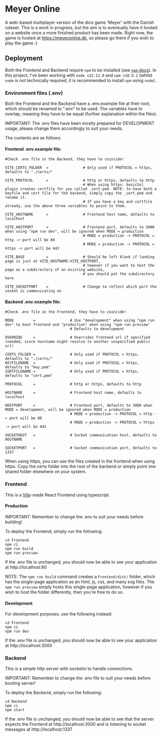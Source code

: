 # Meyer Online

A web-based multiplayer version of the dice game 'Meyer' with the Danish ruleset. This is a work in progress, but the aim is to eventually have it hosted on a website once a more finished product has been made. Right now, the game is hosted at https://meyeronline.dk, so please go there if you wish to play the game :)

## Deployment

Both the Frontend and Backend require `npm` to be installed (see [`npm` docs](https://docs.npmjs.com/downloading-and-installing-node-js-and-npm)). In this project, I've been working with `node v22.13.0` and `npm v10.9.2` (whilst `node` is not technically required, it is recommended to install `npm` using `node`).

### Environment files (.env)

Both the Frontend and the Backend have a .env.example file at their root, which should be renamed to ".env" to be used. The variables have to overlap, meaning they have to be equal (further explanation within the files).

IMPORTANT: The .env files have been mostly prepared for DEVELOPMENT usage, please change them accordingly to suit your needs.

The contents are as follows:

#### Frontend .env.example file:

```
#Check .env file in the Backend, they have to coincide!

VITE_CERTS_FOLDER  =                # Only used if PROTOCOL = https, defaults to "./certs/"

VITE_PROTOCOL      =                # http or https, defaults to http
                                    # When using https: basicSsl plugin creates certfile for you called _cert.pem. NOTE: to have both a keyfile and cert file for the backend, simply copy the _cert.pem and rename it.
                                    # If you have a key and certfile already, use the above three variables to point to them.

VITE_HOSTNAME      =                # Frontend host name, defaults to localhost

VITE_HOSTPORT      =                # Frontend port, defaults to 3000 when using "npm run dev", will be ignored when MODE = production
                                    # MODE = production -> PROTOCOL = http -> port will be 80
                                    # MODE = production -> PROTOCOL = https -> port will be 443

VITE_BASE          =                # Should be left blank if landing page is just at VITE_HOSTNAME:VITE_HOSTPORT,
                                    # however if you want to host the page as a subdirectory of an existing website,
                                    # you should put the subdirectory here

VITE_SOCKETPORT    =                # Change to reflect which port the socket is communicating on
```

#### Backend .env.example file:

```
#Check .env file in the Frontend, they have to coincide!

MODE         =                # Use "development" when using "npm run dev" to boot frontend and "production" when using "npm run preview"
                              # Defaults to development

OVERRIDE     =                # Overrides frontend url if specified (needed, since hostname might resolve to another unspecified public url)

CERTS_FOLDER =                # Only used if PROTOCOL = https, defaults to "./certs/"
KEYFILENAME  =                # Only used if PROTOCOL = https, defaults to "key.pem"
CERTFILENAME =                # Only used if PROTOCOL = https, defaults to "cert.pem"

PROTOCOL     =                # http or https, defaults to http

HOSTNAME     =                # Frontend host name, defaults to localhost

HOSTPORT     =                # Frontend port, defaults to 3000 when MODE = development, will be ignored when MODE = production
                              # MODE = production -> PROTOCOL = http -> port will be 80
                              # MODE = production -> PROTOCOL = https -> port will be 443

SOCKETHOST   =                # Socket communication host, defaults to HOSTNAME

SOCKETPORT   =                # Socket communication port, defaults to 1337
```

When using https, you can use the files created in the frontend when using https. Copy the certs folder into the root of the backend or simply point one shared folder elsewhere on your system.

### Frontend

This is a [Vite](https://github.com/vitejs/vite)-made React Frontend using typescript.

#### Production

IMPORTANT: Remember to change the .env to suit your needs before building!

To deploy the Frontend, simply run the following:

```
cd Frontend
npm ci
npm run build
npm run preview
```

If the .env file is unchanged, you should now be able to see your application at http://localhost:80

NOTE: The `npm run build` command creates a `Frontend/dist/` folder, which has the single-page application as an html, js, css, and many svg files. The `npm run preview` simply hosts this single-page application, however if you wish to host the folder differently, then you're free to do so.

#### Development

For development purposes, use the following instead:

```
cd Frontend
npm ci
npm run dev
```

If the .env file is unchanged, you should now be able to see your application at http://localhost:3000

### Backend

This is a simple http server with socketio to handle connections.

IMPORTANT: Remember to change the .env file to suit your needs before booting server!

To deploy the Backend, simply run the following:

```
cd Backend
npm ci
npm start
```

If the .env file is unchanged, you should now be able to see that the server expects the Frontend at http://localhost:3000 and is listening to socket messages at http://localhost:1337
